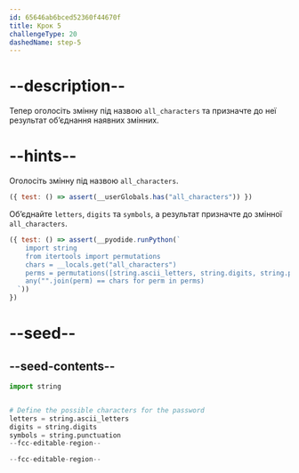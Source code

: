 ```yaml
---
id: 65646ab6bced52360f44670f
title: Крок 5
challengeType: 20
dashedName: step-5
---
```


# --description--

Тепер оголосіть змінну під назвою `all_characters` та призначте до неї результат об’єднання наявних змінних.

# --hints--

Оголосіть змінну під назвою `all_characters`.

```js
({ test: () => assert(__userGlobals.has("all_characters")) })
```

Об’єднайте `letters`, `digits` та `symbols`, а результат призначте до змінної `all_characters`.

```js
({ test: () => assert(__pyodide.runPython(`
    import string
    from itertools import permutations
    chars = __locals.get("all_characters")
    perms = permutations([string.ascii_letters, string.digits, string.punctuation])
    any("".join(perm) == chars for perm in perms)
  `))
})
```

# --seed--

## --seed-contents--

```py
import string


# Define the possible characters for the password
letters = string.ascii_letters
digits = string.digits
symbols = string.punctuation
--fcc-editable-region--

--fcc-editable-region--
```
